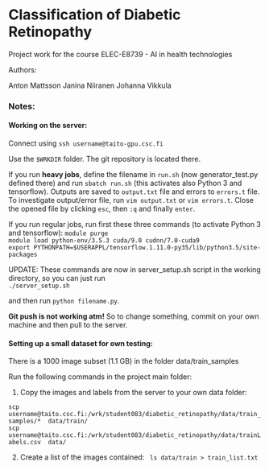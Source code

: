 # Classification of Diabetic Retinopathy

Project work for the course ELEC-E8739 - AI in health technologies

Authors:

Anton Mattsson
Janina Niiranen
Johanna Vikkula

### Notes:

#### Working on the server:

Connect using ```ssh username@taito-gpu.csc.fi ```  

Use the ```$WRKDIR``` folder. The git repository is located there.

If you run **heavy jobs**, define the filename in ```run.sh``` (now generator_test.py defined there) and run ```sbatch run.sh``` (this activates also Python 3 and tensorflow). Outputs are saved to ```output.txt``` file and errors to ```errors.t``` file. To investigate output/error file, run ```vim output.txt``` or ```vim errors.t```. Close the opened file by clicking ```esc```, then ```:q``` and finally ```enter```.

If you run regular jobs, run first these three commands (to activate Python 3 and tensorflow):
```module purge```  
```module load python-env/3.5.3 cuda/9.0 cudnn/7.0-cuda9```  
```export PYTHONPATH=$USERAPPL/tensorflow.1.11.0-py35/lib/python3.5/site-packages```  

UPDATE: These commands are now in server_setup.sh script in the working directory, so you can just run  
```./server_setup.sh```

and then run ```python filename.py```.

**Git push is not working atm!** So to change something, commit on your own machine and then pull to the server.

#### Setting up a small dataset for own testing:

There is a 1000 image subset (1.1 GB) in the folder data/train_samples

Run the following commands in the project main folder:

1. Copy the images and labels from the server to your own data folder:

```scp username@taito.csc.fi:/wrk/student083/diabetic_retinopathy/data/train_samples/*  data/train/```  
```scp username@taito.csc.fi:/wrk/student083/diabetic_retinopathy/data/trainLabels.csv  data/```

2. Create a list of the images contained: ``` ls data/train > train_list.txt```


